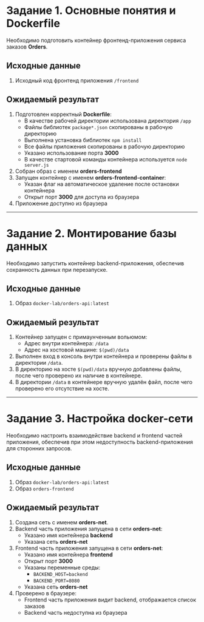 # Задание 1. Основные понятия и Dockerfile

Необходимо подготовить контейнер фронтенд-приложения сервиса заказов **Orders**.

## Исходные данные

1. Исходный код фронтенд приложения `/frontend`

## Ожидаемый результат

1. Подготовлен корректный **Dockerfile**:
   - В качестве рабочей директории использована директория `/app`
   - Файлы библиотек `package*.json` скопированы в рабочую директорию
   - Выполнена установка библиотек `npm install`
   - Все файлы приложения скопированы в рабочую директорию
   - Указано использование порта **3000**
   - В качестве стартовой команды контейнера используется `node server.js`
2. Собран образ с именем **orders-frontend**
3. Запущен контейнер с именем **orders-frontend-container**:
   - Указан флаг на автоматическое удаление после остановки контейнера
   - Открыт порт **3000** для доступа из браузера
4. Приложение доступно из браузера

---

# Задание 2. Монтирование базы данных

Необходимо запустить контейнер backend-приложения, обеспечив сохранность данных при перезапуске.

## Исходные данные

1. Образ `docker-lab/orders-api:latest`

## Ожидаемый результат

1. Контейнер запущен с примаунченным вольюмом:
   - Адрес внутри контейнера: `/data`
   - Адрес на хостовой машине: `$(pwd)/data`
2. Выполнен вход в консоль внутри контейнера и проверены файлы в директории `/data`.
3. В директорию на хосте `$(pwd)/data` вручную добавлены файлы, после чего проверено их наличие в контейнере.
4. В директории `/data` в контейнере вручную удалён файл, после чего проверено его отсутствие на хосте.

---

# Задание 3. Настройка docker-сети

Необходимо настроить взаимодействие backend и frontend частей приложения, обеспечив при этом недоступность backend-приложения для сторонних запросов.

## Исходные данные

1. Образ `docker-lab/orders-api:latest`
2. Образ `orders-frontend`

## Ожидаемый результат

1. Создана сеть с именем **orders-net**.
2. Backend часть приложения запущена в сети **orders-net**:
   - Указано имя контейнера **backend**
   - Указана сеть **orders-net**
3. Frontend часть приложения запущена в сети **orders-net**:
   - Указано имя контейнера **frontend**
   - Открыт порт **3000**
   - Указаны переменные среды:
     - `BACKEND_HOST=backend`
     - `BACKEND_PORT=8080`
   - Указана сеть **orders-net**
4. Проверено в браузере:
   - Frontend часть приложения видит backend, отображается список заказов
   - Backend часть недоступна из браузера
